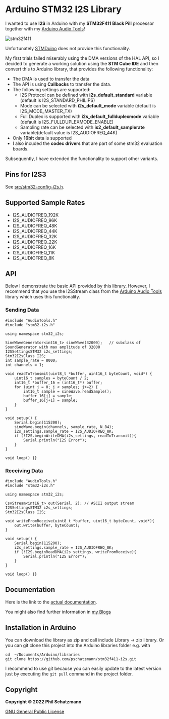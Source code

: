 # Arduino STM32 I2S Library

I wanted to use __I2S__ in Arduino with my __STM32F411 Black Pill__ processor together with my [Arduino Audio Tools](https://github.com/pschatzmann/arduino-audio-tools)! 

![stm32f411](https://pschatzmann.github.io/stm32f411-i2s/stm32f411.jpeg)

Unfortunately [STMDuino](https://github.com/stm32duino) does not provide this functionality.

My first trials failed miserably using the DMA versions of the HAL API, so I decided to generate a working solution using the __STM Cube IDE__ and then convert this to Arduino library, that provides the following functionality:

- The DMA is used to transfer the data
- The API is using __Callbacks__ to transfer the data.
- The following settings are supported:
	- I2S Protocol can be defined with __i2s_default_standard__ variable (default is I2S_STANDARD_PHILIPS)
	- Mode can be selected with __i2s_default_mode__ variable (default is I2S_MODE_MASTER_TX)
	- Full Duplex is supported with __i2s_default_fullduplexmode__ variable (default is I2S_FULLDUPLEXMODE_ENABLE)
	- Sampling rate can be selected with __is2_default_samplerate__ variable(default value is I2S_AUDIOFREQ_44K) 
- Only __16bit__ data is supported
- I also incuded the __codec drivers__ that are part of some stm32 evaluation boards. 

Subsequently, I have extended the functionality to support other variants.

## Pins for I2S3

See [src/stm32-config-i2s.h](https://github.com/pschatzmann/stm32-i2s/blob/main/src/stm32-config-i2s.h).

## Supported Sample Rates

- I2S_AUDIOFREQ_192K
- I2S_AUDIOFREQ_96K
- I2S_AUDIOFREQ_48K
- I2S_AUDIOFREQ_44K
- I2S_AUDIOFREQ_32K
- I2S_AUDIOFREQ_22K
- I2S_AUDIOFREQ_16K
- I2S_AUDIOFREQ_11K
- I2S_AUDIOFREQ_8K


## API

Below I demonstrate the basic API provided by this library. However, I recommend that you use the I2SStream class from the [Arduino Audio Tools](https://github.com/pschatzmann/arduino-audio-tools) library which uses this functionality.

### Sending Data

```
#include "AudioTools.h"
#include "stm32-i2s.h"

using namespace stm32_i2s;

SineWaveGenerator<int16_t> sineWave(32000);   // subclass of SoundGenerator with max amplitude of 32000
I2SSettingsSTM32 i2s_settings;
Stm32I2sClass I2S;
int sample_rate = 8000;
int channels = 1;

void readToTransmit(uint8_t *buffer, uint16_t byteCount, void*) {
	uint16_t samples = byteCount / 2;
	int16_t *buffer_16 = (int16_t*) buffer;
	for (uint j = 0; j < samples; j+=2) {
		int16_t sample = sineWave.readSample();
		buffer_16[j] = sample;
		buffer_16[j+1] = sample;
	}
}

void setup() {
	Serial.begin(115200);
	sineWave.begin(channels, sample_rate, N_B4);
	i2s_settings.sample_rate = I2S_AUDIOFREQ_8K;
	if (!I2S.beginWriteDMA(i2s_settings, readToTransmit)){
		Serial.println("I2S Error");
	}
}

void loop() {}

```


### Receiving Data

```
#include "AudioTools.h"
#include "stm32-i2s.h"

using namespace stm32_i2s;

CsvStream<int16_t> out(Serial, 2); // ASCII output stream 
I2SSettingsSTM32 i2s_settings;
Stm32I2sClass I2S;

void writeFromReceive(uint8_t *buffer, uint16_t byteCount, void*){
	out.write(buffer, byteCount);
}

void setup() {
	Serial.begin(115200);
	i2s_settings.sample_rate = I2S_AUDIOFREQ_8K;
	if (!I2S.beginReadDMA(i2s_settings, writeFromReceive){
		Serial.println("I2S Error");
	}
}

void loop() {}

```

## Documentation

Here is the link to the [actual documentation](https://pschatzmann.github.io/stm32f411-i2s/html/classstm32__i2s_1_1_stm32_i2s_class.html).

You might also find further information in [my Blogs](https://www.pschatzmann.ch/tags/stm32)


## Installation in Arduino

You can download the library as zip and call include Library -> zip library. Or you can git clone this project into the Arduino libraries folder e.g. with

```
cd  ~/Documents/Arduino/libraries
git clone https://github.com/pschatzmann/stm32f411-i2s.git
```

I recommend to use git because you can easily update to the latest version just by executing the ```git pull``` command in the project folder.


## Copyright

__Copyright © 2022 Phil Schatzmann__

[GNU General Public License](License.txt)

